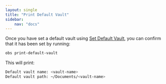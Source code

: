 ```yaml
---
layout: single
title: "Print Default Vault"
sidebar:
    nav: "docs"
---
```


Once you have set a default vault using [Set Default Vault](./set-default-vault.md), you can confirm that it has been set by running:

```zsh
obs print-default-vault
```

This will print:
```zsh
Default vault name: <vault-name>
Default vault path: ~/Documents/<vault-name>

```